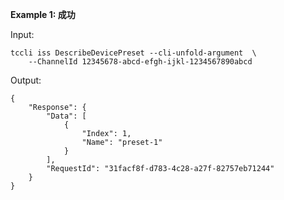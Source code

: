 **Example 1: 成功**

 

Input: 

```
tccli iss DescribeDevicePreset --cli-unfold-argument  \
    --ChannelId 12345678-abcd-efgh-ijkl-1234567890abcd
```

Output: 
```
{
    "Response": {
        "Data": [
            {
                "Index": 1,
                "Name": "preset-1"
            }
        ],
        "RequestId": "31facf8f-d783-4c28-a27f-82757eb71244"
    }
}
```

